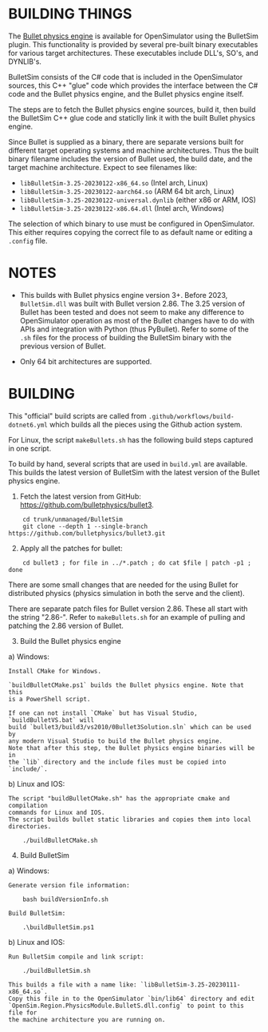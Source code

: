 # BUILDING THINGS

The [Bullet physics engine](https://github.com/bulletphysics/bullet3) is
available for OpenSimulator using the BulletSim plugin. This functionality
is provided by several pre-built binary executables for various target
architectures. These executables include DLL's, SO's, and DYNLIB's.

BulletSim consists of the C# code that is included in the OpenSimulator
sources, this C++ "glue" code which provides the interface between the C# code
and the Bullet physics engine, and the Bullet physics engine itself.

The steps are to fetch the Bullet physics engine sources, build it, then
build the BulletSim C++ glue code and staticlly link it with the built
Bullet physics engine.

Since Bullet is supplied as a binary, there are separate versions built
for different target operating systems and machine architectures. Thus
the built binary filename includes the version of Bullet used, the build
date, and the target machine architecture. Expect to see filenames like:

- `libBulletSim-3.25-20230122-x86_64.so` (Intel arch, Linux)
- `libBulletSim-3.25-20230122-aarch64.so` (ARM 64 bit arch, Linux)
- `libBulletSim-3.25-20230122-universal.dynlib` (either x86 or ARM, IOS)
- `libBulletSim-3.25-20230122-x86.64.dll` (Intel arch, Windows)

The selection of which binary to use must be configured in OpenSimulator.
This either requires copying the correct file to as default name or
editing a `.config` file.

# NOTES

- This builds with Bullet physics engine version 3+. Before 2023, 
  `BulletSim.dll` was built with Bullet version 2.86. The 3.25 version
  of Bullet has been tested and does not seem to make any
  difference to OpenSimulator operation as most of the Bullet changes
  have to do with APIs and integration with Python (thus PyBullet).
  Refer to some of the `.sh` files for the process of building the
  BulletSim binary with the previous version of Bullet.

- Only 64 bit architectures are supported.

# BUILDING

This "official" build scripts are called from `.github/workflows/build-dotnet6.yml`
which builds all the pieces using the Github action system.

For Linux, the script `makeBullets.sh` has the following build steps captured
in one script.

To build by hand, several scripts that are used in `build.yml`
are available. This builds the latest version of BulletSim with the latest
version of the Bullet physics engine.

1) Fetch the latest version from GitHub: https://github.com/bulletphysics/bullet3.

```
    cd trunk/unmanaged/BulletSim
    git clone --depth 1 --single-branch https://github.com/bulletphysics/bullet3.git
```

2) Apply all the patches for bullet:

```
	cd bullet3 ; for file in ../*.patch ; do cat $file | patch -p1 ; done
```

There are some small changes that are needed for the using Bullet for
distributed physics (physics simulation in both the serve and the client).

There are separate patch files for Bullet version 2.86. These all start
with the string "2.86-". Refer to `makeBullets.sh` for an example of pulling
and patching the 2.86 version of Bullet.

3) Build the Bullet physics engine

  a) Windows:

    Install CMake for Windows.

    `buildBulletCMake.ps1` builds the Bullet physics engine. Note that this
    is a PowerShell script.

    If one can not install `CMake` but has Visual Studio, `buildBulletVS.bat` will
    build `bullet3/build3/vs2010/0Bullet3Solution.sln` which can be used by 
    any modern Visual Studio to build the Bullet physics engine.
    Note that after this step, the Bullet physics engine binaries will be in
    the `lib` directory and the include files must be copied into `include/`.

  b) Linux and IOS:
    
    The script "buildBulletCMake.sh" has the appropriate cmake and compilation
    commands for Linux and IOS.
    The script builds bullet static libraries and copies them into local directories.

```
    ./buildBulletCMake.sh
```

4) Build BulletSim

  a) Windows:

    Generate version file information:

```
    bash buildVersionInfo.sh
```

    Build BulletSim:

```
    .\buildBulletSim.ps1
```

  b) Linux and IOS:

    Run BulletSim compile and link script:

```
    ./buildBulletSim.sh
```

    This builds a file with a name like: `libBulletSim-3.25-20230111-x86_64.so`.
    Copy this file in to the OpenSimulator `bin/lib64` directory and edit
    `OpenSim.Region.PhysicsModule.BulletS.dll.config` to point to this file for
    the machine architecture you are running on.

